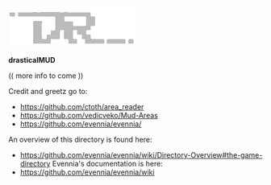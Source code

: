 ![drastical logo](./web/static/website/images/dr.gif)

**drasticalMUD**

(( more info to come ))

Credit and greetz go to:
* https://github.com/ctoth/area_reader
* https://github.com/vedicveko/Mud-Areas
* https://github.com/evennia/evennia/

An overview of this directory is found here:
* https://github.com/evennia/evennia/wiki/Directory-Overview#the-game-directory
Evennia's documentation is here:
* https://github.com/evennia/evennia/wiki
